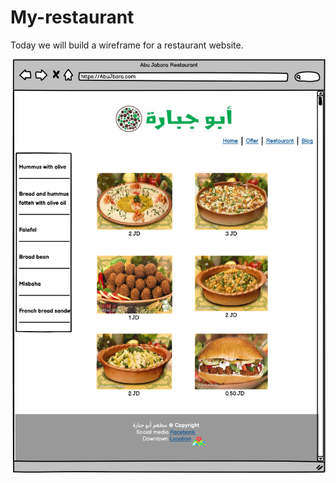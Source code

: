 # My-restaurant
Today we will build a wireframe for a restaurant website.

![alt text](https://github.com/NedalAlQaisi/My-restaurant/blob/wireframe/New%20Wireframe1.png?raw=true)
